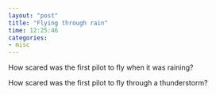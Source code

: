 ```yaml
---
layout: "post"
title: "Flying through rain"
time: 12:25:46
categories: 
- misc
---
```

How scared was the first pilot to fly when it was raining?

How scared was the first pilot to fly through a thunderstorm?